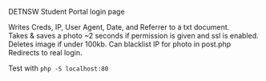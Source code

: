DETNSW Student Portal login page

Writes Creds, IP, User Agent, Date, and Referrer to a txt document. <br />
Takes & saves a photo ~2 seconds if permission is given and ssl is enabled. Deletes image if under 100kb. Can blacklist IP for photo in post.php<br />
Redirects to real login.<br />

Test with ``php -S localhost:80``
